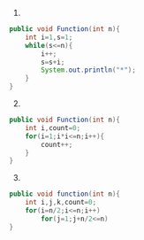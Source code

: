 1. 
```java
public void Function(int n){
	int i=1,s=1;
	while(s<=n){
		i++;
		s=s+i;
		System.out.println("*");
	}
}
```

2. 
```java
public void Function(int n){
	int i,count=0;
	for(i=1;i*i<=n;i++){
		count++;
	}
}
```

3. 
```java
public void function(int n){
	int i,j,k,count=0;
	for(i=n/2;i<=n;i++)
		for(j=1;j+n/2<=n)
}
```


